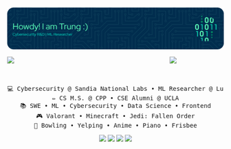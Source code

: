 ![Header](assets/circuit_header_1.png)

<div align='center'>
<a href="https://wallpapers.com/wallpapers/valorant-jett-fan-art-rru7utbws2fbkiwe.html"><img src="https://wallpapers.com/images/thumbnail/valorant-jett-fan-art-rru7utbws2fbkiwe.webp" width="25%" align="right" /></a>
<img src="https://readme-typing-svg.demolab.com?font=Caveat&size=50&duration=1500&pause=2000&color=68F7CF&center=true&vCenter=true&multiline=true&repeat=false&width=1200&height=220&lines=Welcome+to+my+GitHub;I'm+Trung%2C+a+techie+and+geek...;...with+a+mild+Valorant+addiction" width="70%" align="left"/>
<br><br><br>
<pre>
💻 Cybersecurity @ Sandia National Labs • ML Researcher @ Luo Lab
✏️ CS M.S. @ CPP • CSE Alumni @ UCLA
📚 SWE • ML • Cybersecurity • Data Science • Frontend
🎮 Valorant • Minecraft • Jedi: Fallen Order
🎳 Bowling • Yelping • Anime • Piano • Frisbee
</pre>

[![](https://img.shields.io/badge/LinkedIn-0077B5)](https://www.linkedin.com/in/thvu02/)
[![](https://img.shields.io/badge/Website-6d32a8)](https://trunghvu.com/)
[![](https://img.shields.io/badge/Valorant-32a84e)](https://tracker.gg/valorant/profile/riot/dejaVU%233060/overview)
[![](https://img.shields.io/badge/Yelp-a83232)](https://www.yelp.com/user_details?userid=Exa2v1a6mlzDeFkLZu0DYA)         
</div>